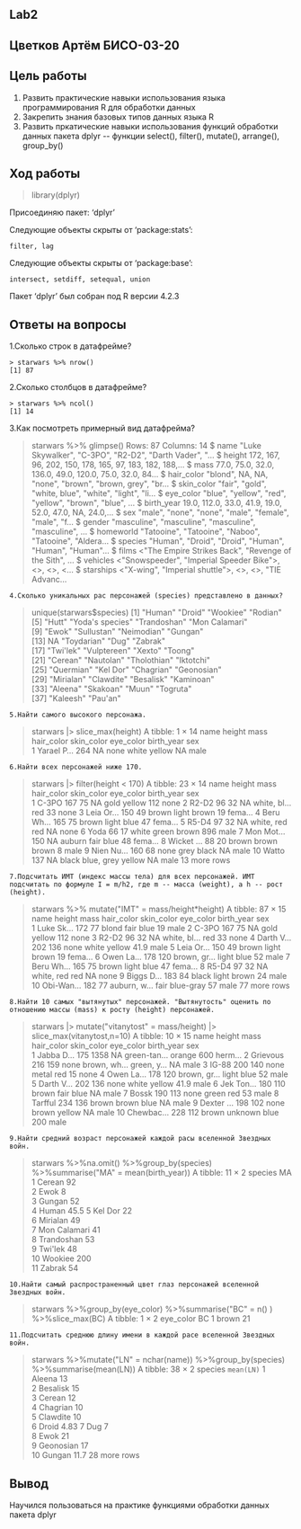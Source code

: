 Lab2
---
## Цветков Артём БИСО-03-20

## Цель работы

1.  Развить практические навыки использования языка программирования R для обработки данных
2.  Закрепить знания базовых типов данных языка R
3.  Развить пркатические навыки использования функций обработки данных пакета dplyr -- функции select(), filter(), mutate(), arrange(), group_by()

## Ход работы
> library(dplyr)

Присоединяю пакет: ‘dplyr’

Следующие объекты скрыты от ‘package:stats’:

    filter, lag

Следующие объекты скрыты от ‘package:base’:

    intersect, setdiff, setequal, union

Пакет ‘dplyr’ был собран под R версии 4.2.3 
## Ответы на вопросы

1.Сколько строк в датафрейме?
```
> starwars %>% nrow()
[1] 87
```
2.Сколько столбцов в датафрейме?
```
> starwars %>% ncol()
[1] 14
```
3.Как посмотреть примерный вид датафрейма?
> starwars %>% glimpse()
Rows: 87
Columns: 14
$ name       <chr> "Luke Skywalker", "C-3PO", "R2-D2", "Darth Vader", "…
$ height     <int> 172, 167, 96, 202, 150, 178, 165, 97, 183, 182, 188,…
$ mass       <dbl> 77.0, 75.0, 32.0, 136.0, 49.0, 120.0, 75.0, 32.0, 84…
$ hair_color <chr> "blond", NA, NA, "none", "brown", "brown, grey", "br…
$ skin_color <chr> "fair", "gold", "white, blue", "white", "light", "li…
$ eye_color  <chr> "blue", "yellow", "red", "yellow", "brown", "blue", …
$ birth_year <dbl> 19.0, 112.0, 33.0, 41.9, 19.0, 52.0, 47.0, NA, 24.0,…
$ sex        <chr> "male", "none", "none", "male", "female", "male", "f…
$ gender     <chr> "masculine", "masculine", "masculine", "masculine", …
$ homeworld  <chr> "Tatooine", "Tatooine", "Naboo", "Tatooine", "Aldera…
$ species    <chr> "Human", "Droid", "Droid", "Human", "Human", "Human"…
$ films      <list> <"The Empire Strikes Back", "Revenge of the Sith", …
$ vehicles   <list> <"Snowspeeder", "Imperial Speeder Bike">, <>, <>, <…
$ starships  <list> <"X-wing", "Imperial shuttle">, <>, <>, "TIE Advanc…
```
4.Сколько уникальных рас персонажей (species) представлено в данных?
```
> unique(starwars$species)
 [1] "Human"          "Droid"          "Wookiee"        "Rodian"        
 [5] "Hutt"           "Yoda's species" "Trandoshan"     "Mon Calamari"  
 [9] "Ewok"           "Sullustan"      "Neimodian"      "Gungan"        
[13] NA               "Toydarian"      "Dug"            "Zabrak"        
[17] "Twi'lek"        "Vulptereen"     "Xexto"          "Toong"         
[21] "Cerean"         "Nautolan"       "Tholothian"     "Iktotchi"      
[25] "Quermian"       "Kel Dor"        "Chagrian"       "Geonosian"     
[29] "Mirialan"       "Clawdite"       "Besalisk"       "Kaminoan"      
[33] "Aleena"         "Skakoan"        "Muun"           "Togruta"       
[37] "Kaleesh"        "Pau'an"  
```
5.Найти самого высокого персонажа.
```
> starwars |> slice_max(height)
A tibble: 1 × 14
  name      height  mass hair_color skin_color eye_color birth_year sex  
  <chr>      <int> <dbl> <chr>      <chr>      <chr>          <dbl> <chr>
1 Yarael P…    264    NA none       white      yellow            NA male 
```
6.Найти всех персонажей ниже 170.
```
> starwars |> filter(height < 170)
A tibble: 23 × 14
   name     height  mass hair_color skin_color eye_color birth_year sex  
   <chr>     <int> <dbl> <chr>      <chr>      <chr>          <dbl> <chr>
 1 C-3PO       167    75 NA         gold       yellow           112 none 
 2 R2-D2        96    32 NA         white, bl… red               33 none 
 3 Leia Or…    150    49 brown      light      brown             19 fema…
 4 Beru Wh…    165    75 brown      light      blue              47 fema…
 5 R5-D4        97    32 NA         white, red red               NA none 
 6 Yoda         66    17 white      green      brown            896 male 
 7 Mon Mot…    150    NA auburn     fair       blue              48 fema…
 8 Wicket …     88    20 brown      brown      brown              8 male 
 9 Nien Nu…    160    68 none       grey       black             NA male 
10 Watto       137    NA black      blue, grey yellow            NA male 
13 more rows
```
7.Подсчитать ИМТ (индекс массы тела) для всех персонажей. ИМТ подсчитать по формуле I = m/h2, где m -- масса (weight), а h -- рост (height).
```
> starwars %>% mutate("IMT" = mass/height*height)
A tibble: 87 × 15
   name     height  mass hair_color skin_color eye_color birth_year sex  
   <chr>     <int> <dbl> <chr>      <chr>      <chr>          <dbl> <chr>
 1 Luke Sk…    172    77 blond      fair       blue            19   male 
 2 C-3PO       167    75 NA         gold       yellow         112   none 
 3 R2-D2        96    32 NA         white, bl… red             33   none 
 4 Darth V…    202   136 none       white      yellow          41.9 male 
 5 Leia Or…    150    49 brown      light      brown           19   fema…
 6 Owen La…    178   120 brown, gr… light      blue            52   male 
 7 Beru Wh…    165    75 brown      light      blue            47   fema…
 8 R5-D4        97    32 NA         white, red red             NA   none 
 9 Biggs D…    183    84 black      light      brown           24   male 
10 Obi-Wan…    182    77 auburn, w… fair       blue-gray       57   male 
77 more rows
```
8.Найти 10 самых "вытянутых" персонажей. "Вытянутость" оценить по отношению массы (mass) к росту (height) персонажей.
```
> starwars |> mutate("vitanytost" = mass/height) |> slice_max(vitanytost,n=10)
A tibble: 10 × 15
   name     height  mass hair_color skin_color eye_color birth_year sex  
   <chr>     <int> <dbl> <chr>      <chr>      <chr>          <dbl> <chr>
 1 Jabba D…    175  1358 NA         green-tan… orange         600   herm…
 2 Grievous    216   159 none       brown, wh… green, y…       NA   male 
 3 IG-88       200   140 none       metal      red             15   none 
 4 Owen La…    178   120 brown, gr… light      blue            52   male 
 5 Darth V…    202   136 none       white      yellow          41.9 male 
 6 Jek Ton…    180   110 brown      fair       blue            NA   male 
 7 Bossk       190   113 none       green      red             53   male 
 8 Tarfful     234   136 brown      brown      blue            NA   male 
 9 Dexter …    198   102 none       brown      yellow          NA   male 
10 Chewbac…    228   112 brown      unknown    blue           200   male 
```
9.Найти средний возраст персонажей каждой расы вселенной Звездных войн.
```
> starwars %>%na.omit() %>%group_by(species) %>%summarise("MA" = mean(birth_year))
A tibble: 11 × 2
   species         MA
   <chr>        <dbl>
 1 Cerean        92  
 2 Ewok           8  
 3 Gungan        52  
 4 Human         45.5
 5 Kel Dor       22  
 6 Mirialan      49  
 7 Mon Calamari  41  
 8 Trandoshan    53  
 9 Twi'lek       48  
10 Wookiee      200  
11 Zabrak        54  
```
10.Найти самый распространенный цвет глаз персонажей вселенной Звездных войн.
```
> starwars %>%group_by(eye_color) %>%summarise("BC" = n() ) %>%slice_max(BC)
A tibble: 1 × 2
  eye_color    BC
  <chr>     <int>
1 brown        21
```
11.Подсчитать среднюю длину имени в каждой расе вселенной Звездных войн.
```
> starwars %>%mutate("LN" = nchar(name)) %>%group_by(species) %>%summarise(mean(LN))
A tibble: 38 × 2
   species   `mean(LN)`
   <chr>          <dbl>
 1 Aleena         13   
 2 Besalisk       15   
 3 Cerean         12   
 4 Chagrian       10   
 5 Clawdite       10   
 6 Droid           4.83
 7 Dug             7   
 8 Ewok           21   
 9 Geonosian      17   
10 Gungan         11.7 
28 more rows

## Вывод

Научился пользоваться на практике функциями обработки данных пакета dplyr

